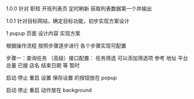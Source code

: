 1.0.0
针对 职校 开班列表页
定时刷新 获取列表数据第一个并输出

1.0.1
针对目标网站，确定目标功能，初步实现方案设计

1 pupup 页面 设计内容
实现方案 

根据操作流程 按照步骤逐步进行 各个步骤实现可配置

步骤一：查询任务
（高级）接口配置：
任务筛选 可以添加筛选项 参考 地址 平台  总量 已接 店名 结束日期 等 暂时

启动 停止 重启 设置 保存设置 的按钮放在 popup

启动 停止 重启 动作放在 background

